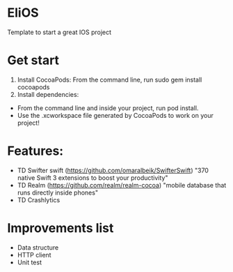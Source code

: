 # EliOS
Template to start a great IOS project

# Get start
1. Install CocoaPods: From the command line, run sudo gem install cocoapods
2. Install dependencies: 
  - From the command line and inside your project, run pod install.
  - Use the .xcworkspace file generated by CocoaPods to work on your project!

# Features:
- TD Swifter swift (https://github.com/omaralbeik/SwifterSwift) "370 native Swift 3 extensions to boost your productivity"
- TD Realm (https://github.com/realm/realm-cocoa) "mobile database that runs directly inside phones"
- TD Crashlytics 


# Improvements list
- Data structure
- HTTP client
- Unit test

